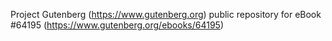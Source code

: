 Project Gutenberg (https://www.gutenberg.org) public repository for
eBook #64195 (https://www.gutenberg.org/ebooks/64195)
